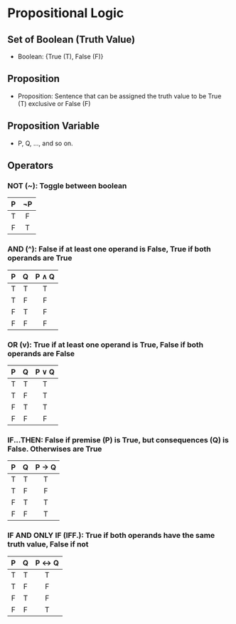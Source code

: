 # Propositional Logic

## Set of Boolean (Truth Value)

- Boolean: {True (T), False (F)}

## Proposition

- Proposition: Sentence that can be assigned the truth value to be True (T) exclusive or False (F)

## Proposition Variable

- P, Q, ..., and so on.

## Operators

### NOT (~): Toggle between boolean

| P | $\neg$P |
|:-:|:-:|
| T | F |
| F | T |

### AND (^): False if at least one operand is False, True if both operands are True

| P | Q | P $\wedge$ Q |
|:-:|:-:|:-----:|
| T | T | T |
| T | F | F |
| F | T | F |
| F | F | F |

### OR (v): True if at least one operand is True, False if both operands are False

| P | Q | P $\vee$ Q |
|:-:|:-:|:-----:|
| T | T | T |
| T | F | T |
| F | T | T |
| F | F | F |

### IF...THEN: False if premise (P) is True, but consequences (Q) is False. Otherwises are True

| P | Q | P $\rightarrow$ Q |
|:-:|:-:|:-----:|
| T | T | T |
| T | F | F |
| F | T | T |
| F | F | T |

### IF AND ONLY IF (IFF.): True if both operands have the same truth value, False if not

| P | Q | P $\leftrightarrow$ Q |
|:-:|:-:|:-----:|
| T | T | T |
| T | F | F |
| F | T | F |
| F | F | T |
